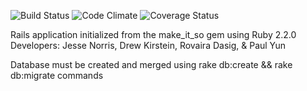 ![Build Status](https://codeship.com/projects/5375cd90-00b1-0133-c54a-46d3771abf46/status?branch=master)
![Code Climate](https://codeclimate.com/github/APKirstein/hidden_gems.png)
![Coverage Status](https://coveralls.io/repos/APKirstein/hidden_gems/badge.svg)

Rails application initialized from the make_it_so gem using Ruby 2.2.0
Developers: Jesse Norris, Drew Kirstein, Rovaira Dasig, & Paul Yun

Database must be created and merged using rake db:create && rake db:migrate commands
